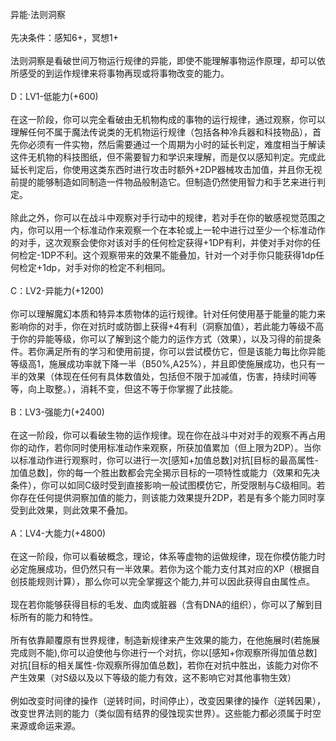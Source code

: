 <title>法则洞察</title>
<meta name="GENERATOR" content="WinCHM">
<meta http-equiv="Content-Type" content="text/html; charset=gb2312">
<br>异能·法则洞察 
<br>
<br>先决条件：感知6+，冥想1+ 
<br>
<br>法则洞察是看破世间万物运行规律的异能，即使不能理解事物运作原理，却可以依所感受的到运作规律来将事物再现或将事物改变的能力。 
<br>
<br>D：LV1-低能力(+600) 
<br>
<br>在这一阶段，你可以完全看破由无机物构成的事物的运行规律，通过观察，你可以理解任何不属于魔法传说类的无机物运行规律（包括各种冷兵器和科技物品），首先你必须有一件实物，然后需要通过一个周期为小时的延长判定，难度相当于解读这件无机物的科技图纸，但不需要智力和学识来理解，而是仅以感知判定。完成此延长判定后，你使用这类东西时进行攻击时额外+2DP器械攻击加值，并且你无视前提的能够制造如同制造一件物品般制造它。但制造仍然使用智力和手艺来进行判定。 
<br>
<br>除此之外，你可以在战斗中观察对手行动中的规律，若对手在你的敏感视觉范围之内，你可以用一个标准动作来观察一个在本轮或上一轮中进行过至少一个标准动作的对手，这次观察会使你对该对手的任何检定获得+1DP有利，并使对手对你的任何检定-1DP不利。这个观察带来的效果不能叠加，针对一个对手你只能获得1dp任何检定+1dp，对手对你的检定不利相同。 
<br>
<br>C：LV2-异能力(+1200) 
<br>
<br>你可以理解魔幻本质和特异本质物体的运行规律。针对任何使用基于能量的能力来影响你的对手，你在对抗时或防御上获得+4有利（洞察加值），若此能力等级不高于你的异能等级，你可以了解到这个能力的运作方式（效果），以及习得的前提条件。若你满足所有的学习和使用前提，你可以尝试模仿它，但是该能力每比你异能等级高1，施展成功率就下降一半（B50%,A25%），并且即使施展成功，也只有一半的效果（体现在任何有具体数值处，包括但不限于加减值，伤害，持续时间等等，向上取整。），消耗不变，但这不等于你掌握了此技能。 
<br>
<br>B：LV3-强能力(+2400) 
<br>
<br>在这一阶段，你可以看破生物的运作规律。现在你在战斗中对对手的观察不再占用你的动作，若你同时使用标准动作来观察，所获加值累加（但上限为2DP）。当你以标准动作进行观察时，你可以进行一次[感知+加值总数]对抗[目标的最高属性-加值总数]，你的每一个胜出数都会完全揭示目标的一项特性或能力（效果和先决条件），你可以如同C级时受到直接影响一般试图模仿它，所受限制与C级相同。若你存在任何提供洞察加值的能力，则该能力效果提升2DP，若是有多个能力同时享受到此效果，则此效果不叠加。 
<br>
<br>A：LV4-大能力(+4800) 
<br>
<br>在这一阶段，你可以看破概念，理论，体系等虚物的运做规律，现在你模仿能力时必定施展成功，但仍然只有一半效果。若你为这个能力支付其对应的XP（根据自创技能规则计算），那么你可以完全掌握这个能力,并可以因此获得自由属性点。 
<br>
<br>现在若你能够获得目标的毛发、血肉或脏器（含有DNA的组织），你可以了解到目标所有的能力和特性。 
<br>
<br>所有依靠颠覆原有世界规律，制造新规律来产生效果的能力，在他施展时(若施展完成则不能),你可以迫使他与你进行一个对抗，你以[感知+你观察所得加值总数]对抗[目标的相关属性-你观察所得加值总数]，若你在对抗中胜出，该能力对你不产生效果（对S级以及以下等级的能力有效，这不影响它对其他事物生效） 
<br>
<br>例如改变时间律的操作（逆转时间，时间停止），改变因果律的操作（逆转因果），改变世界法则的能力（类似固有结界的侵蚀现实世界）。这些能力都必须属于时空来源或命运来源。